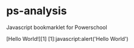 # ps-analysis
Javascript bookmarklet for Powerschool

[Hello World!][1]
[1]:javascript:alert('Hello World')
